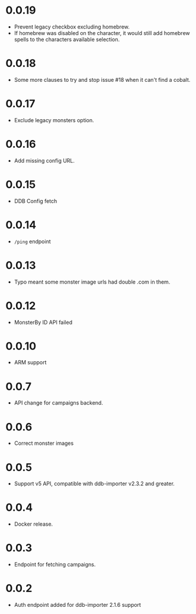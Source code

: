 # 0.0.19

* Prevent legacy checkbox excluding homebrew.
* If homebrew was disabled on the character, it would still add homebrew spells to the characters available selection.

# 0.0.18

* Some more clauses to try and stop issue #18 when it can't find a cobalt.

# 0.0.17

* Exclude legacy monsters option.

# 0.0.16

* Add missing config URL.

# 0.0.15

* DDB Config fetch

# 0.0.14

* `/ping` endpoint

# 0.0.13

* Typo meant some monster image urls had double .com in them.

# 0.0.12

* MonsterBy ID API failed

# 0.0.10

* ARM support

# 0.0.7

* API change for campaigns backend.

# 0.0.6

* Correct monster images

# 0.0.5

* Support v5 API, compatible with ddb-importer v2.3.2 and greater.

# 0.0.4

* Docker release.

# 0.0.3

* Endpoint for fetching campaigns.

# 0.0.2

* Auth endpoint added for ddb-importer 2.1.6 support
